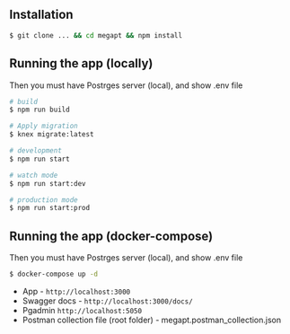 ## Installation

```bash
$ git clone ... && cd megapt && npm install
```

## Running the app (locally)
Then you must have Postrges server (local), and show .env file

```bash
# build
$ npm run build

# Apply migration
$ knex migrate:latest

# development
$ npm run start

# watch mode
$ npm run start:dev

# production mode
$ npm run start:prod
```

## Running the app (docker-compose)
Then you must have Postrges server (local), and show .env file

```bash
$ docker-compose up -d
```
* App - ```http://localhost:3000```
* Swagger docs - ```http://localhost:3000/docs/```
* Pgadmin ```http://localhost:5050```
* Postman collection file (root folder) - megapt.postman_collection.json

